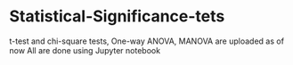 # Statistical-Significance-tets
t-test and chi-square tests, One-way ANOVA, MANOVA are uploaded as of now
All are done using Jupyter notebook
